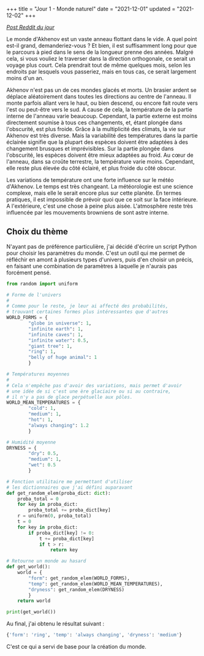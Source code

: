 +++
title = "Jour 1 - Monde naturel"
date = "2021-12-01"
updated = "2021-12-02"
+++

[*Post Reddit du jour*](https://www.reddit.com/r/worldbuilding/comments/r6h3fl/talecember_day_1_natural_world/)

Le monde d'Akhenov est un vaste anneau flottant dans le vide.
A quel point est-il grand, demanderiez-vous ?
Et bien, il est suffisamment long pour que le parcours à pied dans le sens de la longueur prenne des années.
Malgré cela, si vous vouliez le traverser dans la direction orthogonale, ce serait un voyage plus court.
Cela prendrait tout de même quelques mois, selon les endroits par lesquels vous passeriez, mais en tous cas, ce serait largement moins d'un an.

Akhenov n'est pas un de ces mondes glacés et morts.
Un brasier ardent se déplace aléatoirement dans toutes les directions au centre de l'anneau.
Il monte parfois allant vers le haut, ou bien descend, ou encore fait route vers l'est ou peut-être vers le sud.
A cause de cela, la température de la partie interne de l'anneau varie beaucoup.
Cependant, la partie externe est moins directement soumise à tous ces changements, et, étant plongée dans l'obscurité, est plus froide.
Grâce à la multiplicité des climats, la vie sur Akhenov est très diverse.
Mais la variabilité des températures dans la partie éclairée signifie que la plupart des espèces doivent être adaptées à des changement brusques et imprévisibles.
Sur la partie plongée dans l'obscurité, les espèces doivent être mieux adaptées au froid.
Au cœur de l'anneau, dans sa croûte terrestre, la température varie moins.
Cependant, elle reste plus élevée du côté éclairé, et plus froide du côté obscur.

Les variations de température ont une forte influence sur le météo d'Akhenov.
Le temps est très changeant.
La météorologie est une science complexe, mais elle le serait encore plus sur cette planète.
En termes pratiques, il est impossible de prévoir quoi que ce soit sur la face intérieure.
A l'extérieure, c'est une chose à peine plus aisée.
L'atmosphère reste très influencée par les mouvements browniens de sont astre interne.

## Choix du thème

N'ayant pas de préférence particulière, j'ai décidé d'écrire un script Python pour choisir les paramètres du monde.
C'est un outil qui me permet de réfléchir en amont à plusieurs types d'univers, puis d'en choisir un précis, en faisant une combination de paramètres à laquelle je n'aurais pas forcément pensé.

```python
from random import uniform

# Forme de l'univers
#
# Comme pour le reste, je leur ai affecté des probabilités,
# trouvant certaines formes plus intéressantes que d'autres
WORLD_FORMS = {
        "globe in universe": 1,
        "infinite earth": 1,
        "infinite caves": 1,
        "infinite water": 0.5,
        "giant tree": 1,
        "ring": 1,
        "belly of huge animal": 1
        }

# Températures moyennes
#
# Cela n'empêche pas d'avoir des variations, mais permet d'avoir
# une idée de si c'est une ère glaciaire ou si au contraire,
# il n'y a pas de glace perpétuelle aux pôles.
WORLD_MEAN_TEMPERATURES = {
        "cold": 1,
        "medium": 1,
        "hot": 1,
        "always changing": 1.2
        }

# Humidité moyenne
DRYNESS = {
        "dry": 0.5,
        "medium": 1,
        "wet": 0.5
        }

# Fonction utilitaire me permettant d'utiliser
# les dictionnaires que j'ai défini auparavant
def get_random_elem(proba_dict: dict):
    proba_total = 0 
    for key in proba_dict:
        proba_total += proba_dict[key]
    r = uniform(0, proba_total)
    t = 0
    for key in proba_dict:
        if proba_dict[key] != 0:
            t += proba_dict[key]
            if t > r:
                return key

# Retourne un monde au hasard
def get_world():
    world = {
        "form": get_random_elem(WORLD_FORMS),
        "temp": get_random_elem(WORLD_MEAN_TEMPERATURES),
        "dryness": get_random_elem(DRYNESS)
        }
    return world

print(get_world())
```

Au final, j'ai obtenu le résultat suivant :

```python
{'form': 'ring', 'temp': 'always changing', 'dryness': 'medium'}
```

C'est ce qui a servi de base pour la création du monde.

